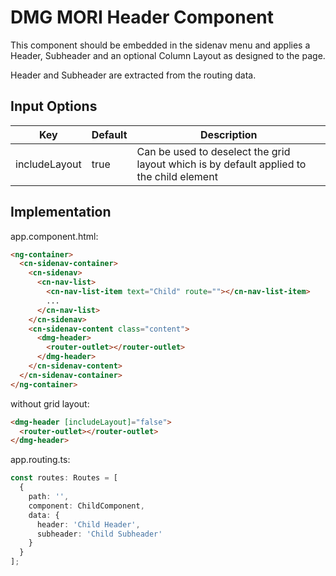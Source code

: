 ﻿# DMG MORI Header Component

This component should be embedded in the sidenav menu and applies a Header, Subheader and an optional Column Layout as designed to the page.

Header and Subheader are extracted from the routing data.

## Input Options

| Key           | Default | Description                                                                              |
| ------------- | ------- | ---------------------------------------------------------------------------------------- |
| includeLayout | true    | Can be used to deselect the grid layout which is by default applied to the child element |

## Implementation

app.component.html:

```html
<ng-container>
  <cn-sidenav-container>
    <cn-sidenav>
      <cn-nav-list>
        <cn-nav-list-item text="Child" route=""></cn-nav-list-item>
        ...
      </cn-nav-list>
    </cn-sidenav>
    <cn-sidenav-content class="content">
      <dmg-header>
        <router-outlet></router-outlet>
      </dmg-header>
    </cn-sidenav-content>
  </cn-sidenav-container>
</ng-container>
```

without grid layout:

```html
<dmg-header [includeLayout]="false">
  <router-outlet></router-outlet>
</dmg-header>
```

app.routing.ts:

```typescript
const routes: Routes = [
  {
    path: '',
    component: ChildComponent,
    data: {
      header: 'Child Header',
      subheader: 'Child Subheader'
    }
  }
];
```
